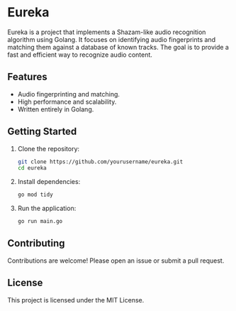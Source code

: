 # Eureka
Eureka is a project that implements a Shazam-like audio recognition algorithm using Golang. It focuses on identifying audio fingerprints and matching them against a database of known tracks. The goal is to provide a fast and efficient way to recognize audio content.

## Features
- Audio fingerprinting and matching.
- High performance and scalability.
- Written entirely in Golang.

## Getting Started
1. Clone the repository:
    ```bash
    git clone https://github.com/yourusername/eureka.git
    cd eureka
    ```
2. Install dependencies:
    ```bash
    go mod tidy
    ```
3. Run the application:
    ```bash
    go run main.go
    ```

## Contributing
Contributions are welcome! Please open an issue or submit a pull request.

## License
This project is licensed under the MIT License.
